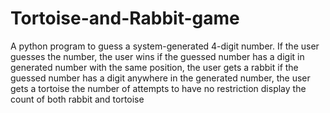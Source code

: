 # Tortoise-and-Rabbit-game

A python program to guess a system-generated 4-digit number.
If the user guesses the number, the user wins
if the guessed number has a digit in generated number with the same position, the user gets a rabbit
if the guessed number has a digit anywhere in the generated number, the user gets a tortoise
the number of attempts to have no restriction
display the count of both rabbit and tortoise

